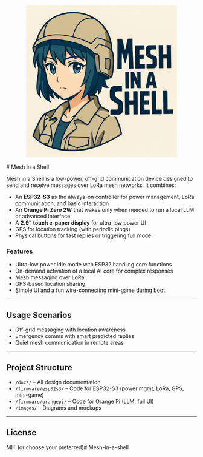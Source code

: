 <p align="center">
  <img src="Asset/Mesh-in-a-shell.jpg" alt="Mesh in a Shell Logo" width="400">
</p># Mesh in a Shell

Mesh in a Shell is a low-power, off-grid communication device designed to send and receive messages over LoRa mesh networks. It combines:

- An **ESP32-S3** as the always-on controller for power management, LoRa communication, and basic interaction
- An **Orange Pi Zero 2W** that wakes only when needed to run a local LLM or advanced interface
- A **2.9" touch e-paper display** for ultra-low power UI
- GPS for location tracking (with periodic pings)
- Physical buttons for fast replies or triggering full mode

### Features

- Ultra-low power idle mode with ESP32 handling core functions
- On-demand activation of a local AI core for complex responses
- Mesh messaging over LoRa
- GPS-based location sharing
- Simple UI and a fun wire-connecting mini-game during boot

---

## Usage Scenarios

- Off-grid messaging with location awareness
- Emergency comms with smart predicted replies
- Quiet mesh communication in remote areas

---

## Project Structure

- `/docs/` – All design documentation
- `/firmware/esp32s3/` – Code for ESP32-S3 (power mgmt, LoRa, GPS, mini-game)
- `/firmware/orangepi/` – Code for Orange Pi (LLM, full UI)
- `/images/` – Diagrams and mockups

---

## License

MIT (or choose your preferred)# Mesh-in-a-shell
